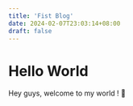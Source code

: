 ```yaml
---
title: 'Fist Blog'
date: 2024-02-07T23:03:14+08:00
draft: false
---
```


# Hello World 
Hey guys, welcome to my world ! 🥳
